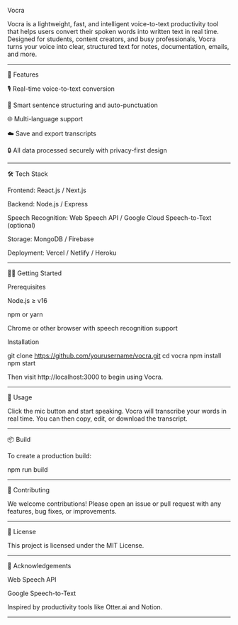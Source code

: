 Vocra

Vocra is a lightweight, fast, and intelligent voice-to-text productivity tool that helps users convert their spoken words into written text in real time. Designed for students, content creators, and busy professionals, Vocra turns your voice into clear, structured text for notes, documentation, emails, and more.


---

🚀 Features

🎙️ Real-time voice-to-text conversion

🧠 Smart sentence structuring and auto-punctuation

🌐 Multi-language support

☁️ Save and export transcripts

🔒 All data processed securely with privacy-first design



---

🛠️ Tech Stack

Frontend: React.js / Next.js

Backend: Node.js / Express

Speech Recognition: Web Speech API / Google Cloud Speech-to-Text (optional)

Storage: MongoDB / Firebase

Deployment: Vercel / Netlify / Heroku



---

🧑‍💻 Getting Started

Prerequisites

Node.js ≥ v16

npm or yarn

Chrome or other browser with speech recognition support


Installation

git clone https://github.com/yourusername/vocra.git
cd vocra
npm install
npm start

Then visit http://localhost:3000 to begin using Vocra.


---

🧪 Usage

Click the mic button and start speaking. Vocra will transcribe your words in real time. You can then copy, edit, or download the transcript.


---

📦 Build

To create a production build:

npm run build


---

🤝 Contributing

We welcome contributions! Please open an issue or pull request with any features, bug fixes, or improvements.


---

📄 License

This project is licensed under the MIT License.


---

🙏 Acknowledgements

Web Speech API

Google Speech-to-Text

Inspired by productivity tools like Otter.ai and Notion.



---
    
